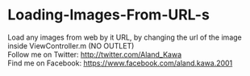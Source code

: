 # Loading-Images-From-URL-s
Load any images from web by it URL, by changing the url of the image inside ViewController.m (NO OUTLET)
<br>
Follow me on Twitter: http://twitter.com/Aland_Kawa
<br>
Find me on Facebook: https://www.facebook.com/aland.kawa.2001
